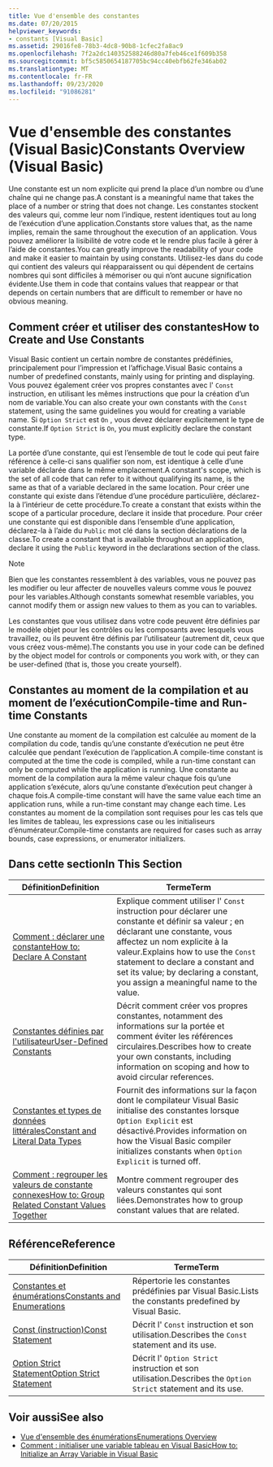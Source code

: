 ```yaml
---
title: Vue d'ensemble des constantes
ms.date: 07/20/2015
helpviewer_keywords:
- constants [Visual Basic]
ms.assetid: 29016fe8-78b3-4dc8-90b8-1cfec2fa8ac9
ms.openlocfilehash: 7f2a2dc140352588246d80a7feb46ce1f609b358
ms.sourcegitcommit: bf5c5850654187705bc94cc40ebfb62fe346ab02
ms.translationtype: MT
ms.contentlocale: fr-FR
ms.lasthandoff: 09/23/2020
ms.locfileid: "91086281"
---
```

# <a name="constants-overview-visual-basic"></a><span data-ttu-id="ec3ee-102">Vue d'ensemble des constantes (Visual Basic)</span><span class="sxs-lookup"><span data-stu-id="ec3ee-102">Constants Overview (Visual Basic)</span></span>

<span data-ttu-id="ec3ee-103">Une constante est un nom explicite qui prend la place d’un nombre ou d’une chaîne qui ne change pas.</span><span class="sxs-lookup"><span data-stu-id="ec3ee-103">A constant is a meaningful name that takes the place of a number or string that does not change.</span></span> <span data-ttu-id="ec3ee-104">Les constantes stockent des valeurs qui, comme leur nom l’indique, restent identiques tout au long de l’exécution d’une application.</span><span class="sxs-lookup"><span data-stu-id="ec3ee-104">Constants store values that, as the name implies, remain the same throughout the execution of an application.</span></span> <span data-ttu-id="ec3ee-105">Vous pouvez améliorer la lisibilité de votre code et le rendre plus facile à gérer à l’aide de constantes.</span><span class="sxs-lookup"><span data-stu-id="ec3ee-105">You can greatly improve the readability of your code and make it easier to maintain by using constants.</span></span> <span data-ttu-id="ec3ee-106">Utilisez-les dans du code qui contient des valeurs qui réapparaissent ou qui dépendent de certains nombres qui sont difficiles à mémoriser ou qui n’ont aucune signification évidente.</span><span class="sxs-lookup"><span data-stu-id="ec3ee-106">Use them in code that contains values that reappear or that depends on certain numbers that are difficult to remember or have no obvious meaning.</span></span>  
  
## <a name="how-to-create-and-use-constants"></a><span data-ttu-id="ec3ee-107">Comment créer et utiliser des constantes</span><span class="sxs-lookup"><span data-stu-id="ec3ee-107">How to Create and Use Constants</span></span>  

 <span data-ttu-id="ec3ee-108">Visual Basic contient un certain nombre de constantes prédéfinies, principalement pour l’impression et l’affichage.</span><span class="sxs-lookup"><span data-stu-id="ec3ee-108">Visual Basic contains a number of predefined constants, mainly using for printing and displaying.</span></span> <span data-ttu-id="ec3ee-109">Vous pouvez également créer vos propres constantes avec l' `Const` instruction, en utilisant les mêmes instructions que pour la création d’un nom de variable.</span><span class="sxs-lookup"><span data-stu-id="ec3ee-109">You can also create your own constants with the `Const` statement, using the same guidelines you would for creating a variable name.</span></span> <span data-ttu-id="ec3ee-110">Si `Option Strict` est `On` , vous devez déclarer explicitement le type de constante.</span><span class="sxs-lookup"><span data-stu-id="ec3ee-110">If `Option Strict` is `On`, you must explicitly declare the constant type.</span></span>  
  
 <span data-ttu-id="ec3ee-111">La portée d’une constante, qui est l’ensemble de tout le code qui peut faire référence à celle-ci sans qualifier son nom, est identique à celle d’une variable déclarée dans le même emplacement.</span><span class="sxs-lookup"><span data-stu-id="ec3ee-111">A constant's scope, which is the set of all code that can refer to it without qualifying its name, is the same as that of a variable declared in the same location.</span></span> <span data-ttu-id="ec3ee-112">Pour créer une constante qui existe dans l’étendue d’une procédure particulière, déclarez-la à l’intérieur de cette procédure.</span><span class="sxs-lookup"><span data-stu-id="ec3ee-112">To create a constant that exists within the scope of a particular procedure, declare it inside that procedure.</span></span> <span data-ttu-id="ec3ee-113">Pour créer une constante qui est disponible dans l’ensemble d’une application, déclarez-la à l’aide du `Public` mot clé dans la section déclarations de la classe.</span><span class="sxs-lookup"><span data-stu-id="ec3ee-113">To create a constant that is available throughout an application, declare it using the `Public` keyword in the declarations section of the class.</span></span>  
  
> [!NOTE]
> <span data-ttu-id="ec3ee-114">Bien que les constantes ressemblent à des variables, vous ne pouvez pas les modifier ou leur affecter de nouvelles valeurs comme vous le pouvez pour les variables.</span><span class="sxs-lookup"><span data-stu-id="ec3ee-114">Although constants somewhat resemble variables, you cannot modify them or assign new values to them as you can to variables.</span></span>  
  
 <span data-ttu-id="ec3ee-115">Les constantes que vous utilisez dans votre code peuvent être définies par le modèle objet pour les contrôles ou les composants avec lesquels vous travaillez, ou ils peuvent être définis par l’utilisateur (autrement dit, ceux que vous créez vous-même).</span><span class="sxs-lookup"><span data-stu-id="ec3ee-115">The constants you use in your code can be defined by the object model for controls or components you work with, or they can be user-defined (that is, those you create yourself).</span></span>  
  
## <a name="compile-time-and-run-time-constants"></a><span data-ttu-id="ec3ee-116">Constantes au moment de la compilation et au moment de l’exécution</span><span class="sxs-lookup"><span data-stu-id="ec3ee-116">Compile-time and Run-time Constants</span></span>  

 <span data-ttu-id="ec3ee-117">Une constante au moment de la compilation est calculée au moment de la compilation du code, tandis qu’une constante d’exécution ne peut être calculée que pendant l’exécution de l’application.</span><span class="sxs-lookup"><span data-stu-id="ec3ee-117">A compile-time constant is computed at the time the code is compiled, while a run-time constant can only be computed while the application is running.</span></span> <span data-ttu-id="ec3ee-118">Une constante au moment de la compilation aura la même valeur chaque fois qu’une application s’exécute, alors qu’une constante d’exécution peut changer à chaque fois.</span><span class="sxs-lookup"><span data-stu-id="ec3ee-118">A compile-time constant will have the same value each time an application runs, while a run-time constant may change each time.</span></span> <span data-ttu-id="ec3ee-119">Les constantes au moment de la compilation sont requises pour les cas tels que les limites de tableau, les expressions case ou les initialiseurs d’énumérateur.</span><span class="sxs-lookup"><span data-stu-id="ec3ee-119">Compile-time constants are required for cases such as array bounds, case expressions, or enumerator initializers.</span></span>  
  
## <a name="in-this-section"></a><span data-ttu-id="ec3ee-120">Dans cette section</span><span class="sxs-lookup"><span data-stu-id="ec3ee-120">In This Section</span></span>  
  
|<span data-ttu-id="ec3ee-121">Définition</span><span class="sxs-lookup"><span data-stu-id="ec3ee-121">Definition</span></span>|<span data-ttu-id="ec3ee-122">Terme</span><span class="sxs-lookup"><span data-stu-id="ec3ee-122">Term</span></span>|  
|---|---|  
|[<span data-ttu-id="ec3ee-123">Comment : déclarer une constante</span><span class="sxs-lookup"><span data-stu-id="ec3ee-123">How to: Declare A Constant</span></span>](how-to-declare-a-constant.md)|<span data-ttu-id="ec3ee-124">Explique comment utiliser l' `Const` instruction pour déclarer une constante et définir sa valeur ; en déclarant une constante, vous affectez un nom explicite à la valeur.</span><span class="sxs-lookup"><span data-stu-id="ec3ee-124">Explains how to use the `Const` statement to declare a constant and set its value; by declaring a constant, you assign a meaningful name to the value.</span></span>|  
|[<span data-ttu-id="ec3ee-125">Constantes définies par l'utilisateur</span><span class="sxs-lookup"><span data-stu-id="ec3ee-125">User-Defined Constants</span></span>](user-defined-constants.md)|<span data-ttu-id="ec3ee-126">Décrit comment créer vos propres constantes, notamment des informations sur la portée et comment éviter les références circulaires.</span><span class="sxs-lookup"><span data-stu-id="ec3ee-126">Describes how to create your own constants, including information on scoping and how to avoid circular references.</span></span>|  
|[<span data-ttu-id="ec3ee-127">Constantes et types de données littérales</span><span class="sxs-lookup"><span data-stu-id="ec3ee-127">Constant and Literal Data Types</span></span>](constant-and-literal-data-types.md)|<span data-ttu-id="ec3ee-128">Fournit des informations sur la façon dont le compilateur Visual Basic initialise des constantes lorsque `Option Explicit` est désactivé.</span><span class="sxs-lookup"><span data-stu-id="ec3ee-128">Provides information on how the Visual Basic compiler initializes constants when `Option Explicit` is turned off.</span></span>|  
|[<span data-ttu-id="ec3ee-129">Comment : regrouper les valeurs de constante connexes</span><span class="sxs-lookup"><span data-stu-id="ec3ee-129">How to: Group Related Constant Values Together</span></span>](how-to-group-related-constant-values-together.md)|<span data-ttu-id="ec3ee-130">Montre comment regrouper des valeurs constantes qui sont liées.</span><span class="sxs-lookup"><span data-stu-id="ec3ee-130">Demonstrates how to group constant values that are related.</span></span>|  
  
## <a name="reference"></a><span data-ttu-id="ec3ee-131">Référence</span><span class="sxs-lookup"><span data-stu-id="ec3ee-131">Reference</span></span>  
  
|<span data-ttu-id="ec3ee-132">Définition</span><span class="sxs-lookup"><span data-stu-id="ec3ee-132">Definition</span></span>|<span data-ttu-id="ec3ee-133">Terme</span><span class="sxs-lookup"><span data-stu-id="ec3ee-133">Term</span></span>|  
|---|---|  
|[<span data-ttu-id="ec3ee-134">Constantes et énumérations</span><span class="sxs-lookup"><span data-stu-id="ec3ee-134">Constants and Enumerations</span></span>](../../../language-reference/constants-and-enumerations.md)|<span data-ttu-id="ec3ee-135">Répertorie les constantes prédéfinies par Visual Basic.</span><span class="sxs-lookup"><span data-stu-id="ec3ee-135">Lists the constants predefined by Visual Basic.</span></span>|  
|[<span data-ttu-id="ec3ee-136">Const (instruction)</span><span class="sxs-lookup"><span data-stu-id="ec3ee-136">Const Statement</span></span>](../../../language-reference/statements/const-statement.md)|<span data-ttu-id="ec3ee-137">Décrit l' `Const` instruction et son utilisation.</span><span class="sxs-lookup"><span data-stu-id="ec3ee-137">Describes the `Const` statement and its use.</span></span>|  
|[<span data-ttu-id="ec3ee-138">Option Strict Statement</span><span class="sxs-lookup"><span data-stu-id="ec3ee-138">Option Strict Statement</span></span>](../../../language-reference/statements/option-strict-statement.md)|<span data-ttu-id="ec3ee-139">Décrit l' `Option Strict` instruction et son utilisation.</span><span class="sxs-lookup"><span data-stu-id="ec3ee-139">Describes the `Option Strict` statement and its use.</span></span>|  
  
## <a name="see-also"></a><span data-ttu-id="ec3ee-140">Voir aussi</span><span class="sxs-lookup"><span data-stu-id="ec3ee-140">See also</span></span>

- [<span data-ttu-id="ec3ee-141">Vue d'ensemble des énumérations</span><span class="sxs-lookup"><span data-stu-id="ec3ee-141">Enumerations Overview</span></span>](enumerations-overview.md)
- [<span data-ttu-id="ec3ee-142">Comment : initialiser une variable tableau en Visual Basic</span><span class="sxs-lookup"><span data-stu-id="ec3ee-142">How to: Initialize an Array Variable in Visual Basic</span></span>](../arrays/how-to-initialize-an-array-variable.md)
